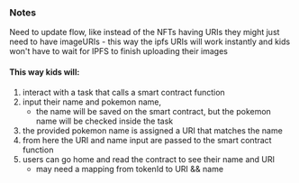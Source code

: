 ### Notes

Need to update flow, like instead of the NFTs having URIs they might just need to have imageURIs - this way the ipfs URIs will work instantly and kids won't have to wait for IPFS to finish uploading their images

#### This way kids will:

1. interact with a task that calls a smart contract function
2. input their name and pokemon name,
   - the name will be saved on the smart contract, but the pokemon name will be checked inside the task
3. the provided pokemon name is assigned a URI that matches the name
4. from here the URI and name input are passed to the smart contract function
5. users can go home and read the contract to see their name and URI
   - may need a mapping from tokenId to URI && name
